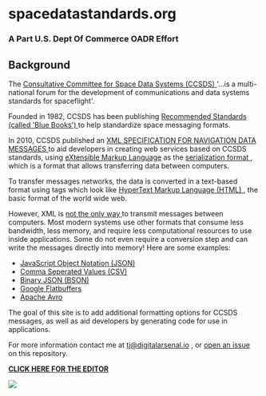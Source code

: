 
# spacedatastandards.org

### A Part U.S. Dept Of Commerce OADR Effort

<h2>
  Background
</h2>
<p>
  The
  <a href='https://public.ccsds.org/default.aspx'>
    Consultative Committee for Space Data Systems (CCSDS)
  </a>
  '...is a multi-national forum for the development of communications and
  data systems standards for spaceflight'.
</p>
<p>
  Founded in 1982, CCSDS has been publishing
  <a href='https://public.ccsds.org/Publications/BlueBooks.aspx'>
    Recommended Standards (called 'Blue Books')
  </a>
  to help standardize space messaging formats.
</p>
<p>
  In 2010, CCSDS published an
  <a href='https://public.ccsds.org/Pubs/505x0b1.pdf'>
    XML SPECIFICATION FOR NAVIGATION DATA MESSAGES
  </a>
  to aid developers in creating web services based on CCSDS standards, using
  <a href='https://en.wikipedia.org/wiki/XML'>eXtensible Markup Language</a>
  as the
  <a href='https://en.wikipedia.org/wiki/Serialization'>
    serialization format
  </a>
  , which is a format that allows transferring data between computers.
</p>
<p>
  To transfer messages networks, the data is converted in a text-based
  format using tags which look like
  <a href='https://developer.mozilla.org/en-US/docs/Web/HTML'>
    HyperText Markup Language (HTML)
  </a>
  , the basic format of the world wide web.
</p>
<p>
  However, XML is
  <a href='https://en.wikipedia.org/wiki/Comparison_of_data-serialization_formats'>
    not the only way
  </a>
  to transmit messages between computers. Most modern systems use other
  formats that consume less bandwidth, less memory, and require less
  computational resources to use inside applications. Some do not even
  require a conversion step and can write the messages directly into memory!
  Here are some examples:
</p>
<div>
  <ul>
    <li>
      <a href='https://tools.ietf.org/html/rfc8259' rel='nofollow'>
        JavaScript Object Notation (JSON)
      </a>
    </li>
    <li>
      <a href='https://tools.ietf.org/html/rfc4180' rel='nofollow'>
        Comma Seperated Values (CSV)
      </a>
    </li>
    <li>
      <a href='http://bsonspec.org/spec.html' rel='nofollow'>
        Binary JSON (BSON)
      </a>
    </li>
    <li>
      <a href='https://google.github.io/flatbuffers/' rel='nofollow'>
        Google Flatbuffers
      </a>
    </li>
    <li>
      <a href='https://avro.apache.org/docs/current/' rel='nofollow'>
        Apache Avro
      </a>
    </li>
  </ul>
</div>
<p>
  The goal of this site is to add additional formatting options for CCSDS
  messages, as well as aid developers by generating code for use in
  applications. 
</p>
<p>
  For more information contact me at
  <a href='mailto:tj@digitalarsenal.io'>tj@digitalarsenal.io</a>
  , or
  <a href='https://github.com/DigitalArsenal/spacedatastandards.org/issues'>
    open an issue
  </a>
  on this repository.
</p>


**[CLICK HERE FOR THE EDITOR](https://spacedatastandards.org)**

<img src="https://github.com/DigitalArsenal/spacedatastandards.org/raw/master/images/IDE.gif">
